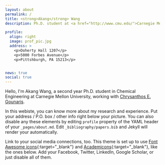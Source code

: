 ```yaml
---
layout: about
permalink: /
title: <strong>Akang</strong> Wang
description: Ph.D. student at <a href="http://www.cmu.edu/">Carnegie Mellon University</a>

profile:
  align: right
  image: prof_pic.jpg
  address: >
    <p>Doherty Hall 1207</p>
    <p>5000 Forbes Avenue</p>
    <p>Pittshburgh, PA 15213</p>


news: true
social: true
---
```


Hello, I'm Akang Wang, a second year Ph.D. student in Chemical Engineering at Carnegie Mellon University, working with [Chrysanthos E. Gounaris](https://www.cmu.edu/cheme/people/faculty/chrysanthos-e-gounaris.html). 

In this webiste, you can know more about my research and experience. Put your address / P.O. box / other info right below your picture. You can also disable any these elements by editing `profile` property of the YAML header of your `_pages/about.md`. Edit `_bibliography/papers.bib` and Jekyll will render your automatically.

Link to your social media connections, too. This theme is set up to use [Font Awesome icons](http://fortawesome.github.io/Font-Awesome/){:target="\_blank"} and [Academicons](https://jpswalsh.github.io/academicons/){:target="\_blank"}, like the ones below. Add your Facebook, Twitter, LinkedIn, Google Scholar, or just disable all of them.

